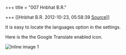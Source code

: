 +++
title = "007 Hnbhat B.R."

+++
[[Hnbhat B.R.	2012-10-23, 05:58:39 [Source](https://groups.google.com/g/samskrita/c/-52wxxyCDmw)]]



It is easy to locate the languages option in the settings.

  

  

Here is the the Google Translate enabled icon.

  

![Inline image 1](https://groups.google.com/group/samskrita/attach/409b8861d3190fd5/image.png?part=0.1)  

